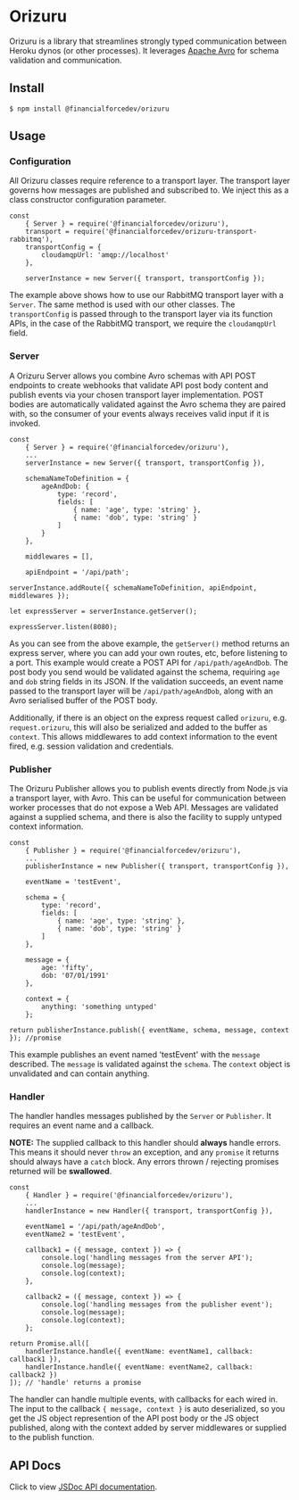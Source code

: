 # Orizuru

Orizuru is a library that streamlines strongly typed communication between Heroku dynos (or other processes).
It leverages [Apache Avro](https://avro.apache.org/) for schema validation and communication.


## Install

```
$ npm install @financialforcedev/orizuru
```


## Usage

### Configuration

All Orizuru classes require reference to a transport layer. The transport layer governs how messages are published and 
subscribed to. We inject this as a class constructor configuration parameter.

	const
		{ Server } = require('@financialforcedev/orizuru'),
		transport = require('@financialforcedev/orizuru-transport-rabbitmq'),
		transportConfig = {
			cloudamqpUrl: 'amqp://localhost'
		},

		serverInstance = new Server({ transport, transportConfig });

The example above shows how to use our RabbitMQ transport layer with a ```Server```. The same method is used with our other classes.
The ```transportConfig``` is passed through to the transport layer via its function APIs, in the case of the RabbitMQ transport, we require
the ```cloudamqpUrl``` field.

### Server

A Orizuru Server allows you combine Avro schemas with API POST endpoints to create webhooks that validate API post body content and publish events
via your chosen transport layer implementation. POST bodies are automatically validated against the Avro schema they are paired with, so the consumer
of your events always receives valid input if it is invoked.

	const
		{ Server } = require('@financialforcedev/orizuru'),
		...
		serverInstance = new Server({ transport, transportConfig }),

		schemaNameToDefinition = {
			ageAndDob: {
				type: 'record',
				fields: [
					{ name: 'age', type: 'string' },
					{ name: 'dob', type: 'string' }
				]
			}
		},

		middlewares = [],

		apiEndpoint = '/api/path';
	
	serverInstance.addRoute({ schemaNameToDefinition, apiEndpoint, middlewares });

	let expressServer = serverInstance.getServer();

	expressServer.listen(8080);

As you can see from the above example, the ```getServer()``` method returns an express server, where you can add your own routes, etc, before listening to a port. This example would create a POST API for ```/api/path/ageAndDob```. The post body you send would be validated against the schema, requiring ```age``` and ```dob``` string fields in its JSON. If the validation succeeds, an event name passed to the transport layer will be ```/api/path/ageAndDob```, along with an Avro serialised buffer of the POST body.

Additionally, if there is an object on the express request called ```orizuru```, e.g. ```request.orizuru```, this will also be serialized and added to the buffer as ```context```. This allows middlewares to add context information to the event fired, e.g. session validation and credentials.

### Publisher

The Orizuru Publisher allows you to publish events directly from Node.js via a transport layer, with Avro. This can be useful for communication between worker processes that do not expose a Web API. Messages are validated against a supplied schema, and there is also the facility to supply untyped context information.

	const
		{ Publisher } = require('@financialforcedev/orizuru'),
		...
		publisherInstance = new Publisher({ transport, transportConfig }),

		eventName = 'testEvent',

		schema = {
			type: 'record',
			fields: [
				{ name: 'age', type: 'string' },
				{ name: 'dob', type: 'string' }
			]
		},

		message = {
			age: 'fifty',
			dob: '07/01/1991'
		},

		context = {
			anything: 'something untyped'
		};

	return publisherInstance.publish({ eventName, schema, message, context }); //promise

This example publishes an event named 'testEvent' with the ```message``` described. The ```message``` is validated against the ```schema```. The ```context``` object is unvalidated and can contain anything.

### Handler

The handler handles messages published by the ```Server``` or ```Publisher```. It requires an event name and a callback.

**NOTE:** The supplied callback to this handler should **always** handle errors.
This means it should never ```throw``` an exception, and any ```promise``` it returns should always have a ```catch``` block. Any errors thrown / rejecting promises returned will be **swallowed**.

	const
		{ Handler } = require('@financialforcedev/orizuru'),
		...
		handlerInstance = new Handler({ transport, transportConfig }),

		eventName1 = '/api/path/ageAndDob',
		eventName2 = 'testEvent',

		callback1 = ({ message, context }) => {
			console.log('handling messages from the server API');
			console.log(message);
			console.log(context);
		},
		
		callback2 = ({ message, context }) => {
			console.log('handling messages from the publisher event');
			console.log(message);
			console.log(context);
		};

	return Promise.all([
		handlerInstance.handle({ eventName: eventName1, callback: callback1 }),
		handlerInstance.handle({ eventName: eventName2, callback: callback2 })
	]); // 'handle' returns a promise

The handler can handle multiple events, with callbacks for each wired in. The input to the callback ```{ message, context }``` is auto deserialized, so you get the JS object represention of the API post body or the JS object published, along with the context added by server middlewares or supplied to the publish function.


## API Docs

Click to view [JSDoc API documentation](http://htmlpreview.github.io/?https://github.com/financialforcedev/orizuru/blob/master/doc/index.html).